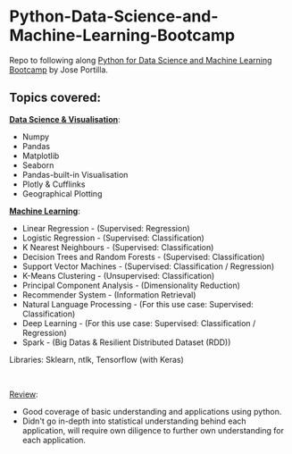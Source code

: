 # Python-Data-Science-and-Machine-Learning-Bootcamp
Repo to following along [Python for Data Science and Machine Learning Bootcamp](https://www.udemy.com/course/python-for-data-science-and-machine-learning-bootcamp/) by Jose Portilla.


## Topics covered:

<ins>**Data Science & Visualisation**</ins>:
* Numpy
* Pandas
* Matplotlib
* Seaborn
* Pandas-built-in Visualisation
* Plotly & Cufflinks
* Geographical Plotting

<ins>**Machine Learning**</ins>:
* Linear Regression - (Supervised: Regression)
* Logistic Regression - (Supervised: Classification)
* K Nearest Neighbours - (Supervised: Classification)
* Decision Trees and Random Forests - (Supervised: Classification)
* Support Vector Machines - (Supervised: Classification / Regression)
* K-Means Clustering - (Unsupervised: Classification)
* Principal Component Analysis - (Dimensionality Reduction)
* Recommender System - (Information Retrieval)
* Natural Language Processing - (For this use case: Supervised: Classification)
* Deep Learning - (For this use case: Supervised: Classification / Regression)
* Spark - (Big Datas & Resilient Distributed Dataset (RDD))

Libraries: Sklearn, ntlk, Tensorflow (with Keras)

<br>

<ins>Review</ins>:
* Good coverage of basic understanding and applications using python.
* Didn't go in-depth into statistical understanding behind each application, will require own diligence to further own understanding for each application.